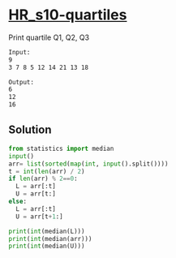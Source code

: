 # [HR_s10-quartiles](https://www.hackerrank.com/challenges/s10-quartiles)

Print quartile Q1, Q2, Q3

```txt
Input:
9
3 7 8 5 12 14 21 13 18

Output:
6
12
16
```

## Solution

```py
from statistics import median
input()
arr= list(sorted(map(int, input().split())))
t = int(len(arr) / 2)
if len(arr) % 2==0:
  L = arr[:t]
  U = arr[t:]
else:
  L = arr[:t]
  U = arr[t+1:]

print(int(median(L)))
print(int(median(arr)))
print(int(median(U)))
```
